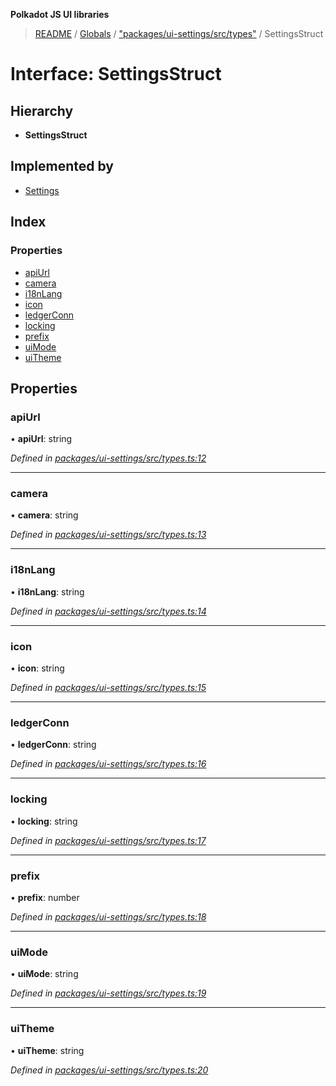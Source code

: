 **Polkadot JS UI libraries**

> [README](../README.md) / [Globals](../globals.md) / ["packages/ui-settings/src/types"](../modules/_packages_ui_settings_src_types_.md) / SettingsStruct

# Interface: SettingsStruct

## Hierarchy

* **SettingsStruct**

## Implemented by

* [Settings](../classes/_packages_ui_settings_src_settings_.settings.md)

## Index

### Properties

* [apiUrl](_packages_ui_settings_src_types_.settingsstruct.md#apiurl)
* [camera](_packages_ui_settings_src_types_.settingsstruct.md#camera)
* [i18nLang](_packages_ui_settings_src_types_.settingsstruct.md#i18nlang)
* [icon](_packages_ui_settings_src_types_.settingsstruct.md#icon)
* [ledgerConn](_packages_ui_settings_src_types_.settingsstruct.md#ledgerconn)
* [locking](_packages_ui_settings_src_types_.settingsstruct.md#locking)
* [prefix](_packages_ui_settings_src_types_.settingsstruct.md#prefix)
* [uiMode](_packages_ui_settings_src_types_.settingsstruct.md#uimode)
* [uiTheme](_packages_ui_settings_src_types_.settingsstruct.md#uitheme)

## Properties

### apiUrl

•  **apiUrl**: string

*Defined in [packages/ui-settings/src/types.ts:12](https://github.com/polkadot-js/ui/blob/fea7424a/packages/ui-settings/src/types.ts#L12)*

___

### camera

•  **camera**: string

*Defined in [packages/ui-settings/src/types.ts:13](https://github.com/polkadot-js/ui/blob/fea7424a/packages/ui-settings/src/types.ts#L13)*

___

### i18nLang

•  **i18nLang**: string

*Defined in [packages/ui-settings/src/types.ts:14](https://github.com/polkadot-js/ui/blob/fea7424a/packages/ui-settings/src/types.ts#L14)*

___

### icon

•  **icon**: string

*Defined in [packages/ui-settings/src/types.ts:15](https://github.com/polkadot-js/ui/blob/fea7424a/packages/ui-settings/src/types.ts#L15)*

___

### ledgerConn

•  **ledgerConn**: string

*Defined in [packages/ui-settings/src/types.ts:16](https://github.com/polkadot-js/ui/blob/fea7424a/packages/ui-settings/src/types.ts#L16)*

___

### locking

•  **locking**: string

*Defined in [packages/ui-settings/src/types.ts:17](https://github.com/polkadot-js/ui/blob/fea7424a/packages/ui-settings/src/types.ts#L17)*

___

### prefix

•  **prefix**: number

*Defined in [packages/ui-settings/src/types.ts:18](https://github.com/polkadot-js/ui/blob/fea7424a/packages/ui-settings/src/types.ts#L18)*

___

### uiMode

•  **uiMode**: string

*Defined in [packages/ui-settings/src/types.ts:19](https://github.com/polkadot-js/ui/blob/fea7424a/packages/ui-settings/src/types.ts#L19)*

___

### uiTheme

•  **uiTheme**: string

*Defined in [packages/ui-settings/src/types.ts:20](https://github.com/polkadot-js/ui/blob/fea7424a/packages/ui-settings/src/types.ts#L20)*
